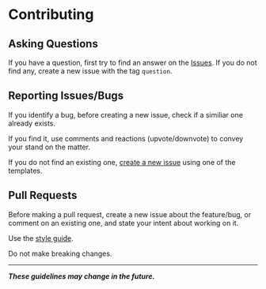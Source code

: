 # Contributing

## Asking Questions

If you have a question, first try to find an answer on the [Issues](https://github.com/joao-neves95/merger-js/issues).
If you do not find any, create a new issue with the tag `question`.

## Reporting Issues/Bugs

If you identify a bug, before creating a new issue, check if a similiar one already exists.

If you find it, use comments and reactions (upvote/downvote) to convey your stand on the matter.

If you do not find an existing one, [create a new issue](https://github.com/joao-neves95/merger-js/issues/new) using one of the templates.

## Pull Requests

Before making a pull request, create a new issue about the feature/bug, or comment on an existing one, and state your 
intent about working on it.

Use the [style guide](https://github.com/joao-neves95/merger-js/blob/master/STYLE-GUIDE.md).

Do not make breaking changes.

---

***These guidelines may change in the future.***
